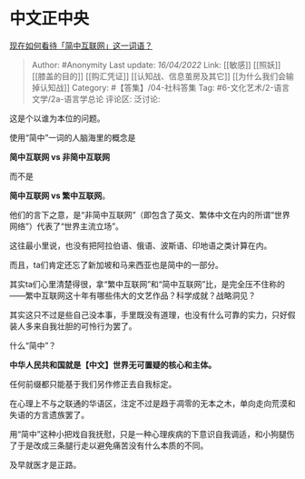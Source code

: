 # 中文正中央
[现在如何看待「简中互联网」这一词语？](https://www.zhihu.com/question/518908137/answer/2431825979)

> Author: #Anonymity
> Last update: *16/04/2022*
> Link: [[敏感]] [[照妖]] [[膝盖的目的]] [[购汇凭证]] [[认知战、信息茧房及其它]] [[为什么我们会输掉认知战]]
> Category: #【答集】/04-社科答集
> Tag: #6-文化艺术/2-语言文学/2a-语言学总论 
> 评论区:
> 泛讨论:

这是个以谁为本位的问题。

使用“简中”一词的人脑海里的概念是

**简中互联网 vs 非简中互联网**

而不是

**简中互联网 vs 繁中互联网**。

他们的言下之意，是“非简中互联网”（即包含了英文、繁体中文在内的所谓“世界网络”）代表了“世界主流立场”。

这往最小里说，也没有把阿拉伯语、俄语、波斯语、印地语之类计算在内。

而且，ta们肯定还忘了新加坡和马来西亚也是简中的一部分。

其实ta们心里清楚得很，拿“繁中互联网”和“简中互联网”比，是完全压不住称的——繁中互联网这十年有哪些伟大的文艺作品？科学成就？战略洞见？

其实这只不过是些自己没本事，手里既没有道理，也没有什么可靠的实力，只好假装人多来自我壮胆的可怜行为罢了。

什么“简中”？

**中华人民共和国就是【中文】世界无可置疑的核心和主体。**

任何前缀都只能基于我们另作修正去自我标定。

在心理上不与之联通的华语区，注定不过是趋于凋零的无本之木，单向走向荒漠和失语的方言遗族罢了。

用“简中”这种小把戏自我抚慰，只是一种心理疾病的下意识自我调适，和小狗腿伤了于是改成三条腿行走以避免痛苦没有什么本质的不同。

及早就医才是正路。

